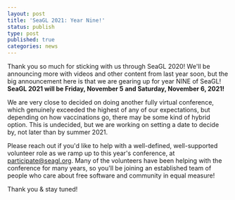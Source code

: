 ```yaml
---
layout: post
title: 'SeaGL 2021: Year Nine!'
status: publish
type: post
published: true
categories: news
---
```


Thank you so much for sticking with us through SeaGL 2020!  We'll be announcing more with videos and other content from last year soon, but the big announcement here is that we are gearing up for year NINE of SeaGL! **SeaGL 2021 will be Friday, November 5 and Saturday, November 6, 2021!**

We are very close to decided on doing another fully virtual conference, which genuinely exceeded the highest of any of our expectations, but depending on how vaccinations go, there may be some kind of hybrid option.  This is undecided, but we are working on setting a date to decide by, not later than by summer 2021.

Please reach out if you'd like to help with a well-defined, well-supported volunteer role as we ramp up to this year's conference, at participate@seagl.org.  Many of the volunteers have been helping with the conference for many years, so you'll be joining an established team of people who care about free software and community in equal measure!

Thank you & stay tuned!
